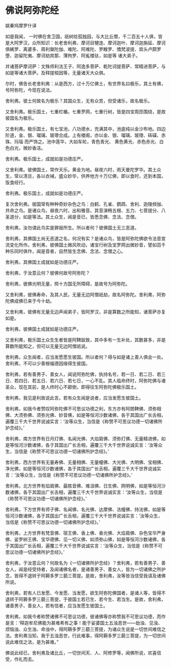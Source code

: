 # 佛说阿弥陀经

姚秦鸠摩罗什译

如是我闻， 一时佛在舍卫国，祇树给孤独园，与大比丘僧，千二百五十人俱，皆是大阿罗汉，众所知识：长老舍利弗、摩诃目犍连、摩诃迦叶、摩诃迦旃延、摩诃俱絺罗、离婆多、周利槃陀伽、难陀、阿难陀、罗睺罗、憍梵波提、宾头卢颇罗堕、迦留陀夷、摩诃劫宾那、薄拘罗、阿㝹楼驮，如是等 诸大弟子。

并诸菩萨摩诃萨：文殊师利法王子、阿逸多菩萨、乾陀诃提菩萨、常精进菩萨，与如是等诸大菩萨。及释提桓因等，无量诸天大众俱。
 
尔时，佛告长老舍利弗：从是西方，过十万亿佛土，有世界名曰极乐，其土有佛，号阿弥陀，今现在说法。

舍利弗。彼土何故名为极乐？其国众生，无有众苦，但受诸乐，故名极乐。

又舍利弗。极乐国土，七重栏楯，七重罗网，七重行树，皆是四宝周匝围绕，是故彼国名为极乐。

又舍利弗。极乐国土，有七宝池，八功德水，充满其中，池底纯以金沙布地。四边阶道，金、银、瑠璃、玻瓈合成。上有楼阁，亦以金、银、瑠璃、玻瓈、砗磲、赤珠、玛瑙 而严饰之。池中莲华，大如车轮，青色青光、 黄色黄光、赤色赤光、白色白光，微妙香洁。

舍利弗。极乐国土，成就如是功德庄严。

又舍利弗。彼佛国土，常作天乐。黄金为地。昼夜六时，雨天曼陀罗华。其土众生，常以清旦，各以衣祴，盛众妙华，供养他方十万亿佛，即以食时，还到本国，饭食经行。

舍利弗。极乐国土，成就如是功德庄严。

复次舍利弗。彼国常有种种奇妙杂色之鸟：白鹤、孔雀、鹦鹉、舍利、迦陵频伽、共命之鸟。是诸众鸟，昼夜六时，出和雅音。其音演畅五根、五力、七菩提分、八圣道分，如是等法。其土众生，闻是音已，皆悉念佛、念法、念僧。

舍利弗，汝勿谓此鸟实是罪报所生。所以者何？彼佛国土无三恶道。

舍利弗，其佛国土尚无恶道之名，何况有实？是诸众鸟，皆是阿弥陀佛欲令法音宣流变化所作。舍利弗，彼佛国土微风吹动，诸宝行树及宝罗网出微妙音，譬如百千种乐同时俱作，闻是音者，自然皆生念佛、念法、念僧之心。

舍利弗，其佛国土成就如是功德庄严。

舍利弗，于汝意云何？彼佛何故号阿弥陀？

舍利弗，彼佛光明无量，照十方国无所障碍，是故号为阿弥陀。

又舍利弗，彼佛寿命，及其人民，无量无边阿僧祇劫，故名阿弥陀。舍利弗，阿弥陀佛成佛已来于今十劫。

又舍利弗，彼佛有无量无边声闻弟子，皆阿罗汉，非是算数之所能知，诸菩萨亦复如是。

舍利弗，彼佛国土成就如是功德庄严。

又舍利弗，极乐国土众生生者皆是阿鞞跋致，其中多有一生补处，其数甚多，非是算数所能知之，但可以无量无边阿僧祇说。

舍利弗，众生闻者，应当发愿愿生彼国。所以者何？得与如是诸上善人俱会一处。舍利弗，不可以少善根福德因缘得生彼国。

舍利弗，若有善男子、善女人，闻说阿弥陀佛，执持名号，若一日、若二日、若三日、若四日、若五日、若六日、若七日，一心不乱。其人临命终时，阿弥陀佛与诸圣众，现在其前，是人终时心不颠倒，即得往生阿弥陀佛极乐国土。

舍利弗，我见是利故说此言。若有众生闻是说者，应当发愿生彼国土。

舍利弗，如我今者赞叹阿弥陀佛不可思议功德之利，东方亦有阿閦鞞佛、须弥相佛、大须弥佛、须弥光佛、妙音佛，如是等恒河沙数诸佛，各于其国出广长舌相，遍覆三千大千世界说诚实言：‘汝等众生，当信是《称赞不可思议功德一切诸佛所护念经》。’

舍利弗，南方世界有日月灯佛、名闻光佛、大焰肩佛、须弥灯佛、无量精进佛，如是等恒河沙数诸佛，各于其国出广长舌相，遍覆三千大千世界说诚实言：‘汝等众生，当信是《称赞不可思议功德一切诸佛所护念经》。’

舍利弗，西方世界有无量寿佛、无量相佛、无量幢佛、大光佛、大明佛、宝相佛、净光佛，如是等恒河沙数诸佛，各于其国出广长舌相，遍覆三千大千世界说诚实言：‘汝等众生，当信是《称赞不可思议功德一切诸佛所护念经》。’

舍利弗，北方世界有焰肩佛、最胜音佛、难沮佛、日生佛、网明佛，如是等恒河沙数诸佛，各于其国出广长舌相，遍覆三千大千世界说诚实言：‘汝等众生，当信是《称赞不可思议功德一切诸佛所护念经》。’

舍利弗，下方世界有师子佛、名闻佛、名光佛、达摩佛、法幢佛、持法佛，如是等恒河沙数诸佛，各于其国出广长舌相，遍覆三千大千世界说诚实言：‘汝等众生，当信是《称赞不可思议功德一切诸佛所护念经》。’

舍利弗，上方世界有梵音佛、宿王佛、香上佛、香光佛、大焰肩佛、杂色宝华严身佛、娑罗树王佛、宝华德佛、见一切义佛、如须弥山佛，如是等恒河沙数诸佛，各于其国出广长舌相，遍覆三千大千世界说诚实言：‘汝等众生，当信是《称赞不可思议功德一切诸佛所护念经》。’

舍利弗，于汝意云何？何故名为《一切诸佛所护念经》？舍利弗，若有善男子、善女人，闻是经受持者，及闻诸佛名者，是诸善男子、善女人，皆为一切诸佛之所护念，皆得不退转于阿耨多罗三藐三菩提。是故，舍利弗，汝等皆当信受我语及诸佛所说。

舍利弗，若有人已发愿、今发愿、当发愿，欲生阿弥陀佛国者，是诸人等，皆得不退转于阿耨多罗三藐三菩提，于彼国土若已生、若今生、若当生。是故，舍利弗，诸善男子、善女人，若有信者，应当发愿生彼国土。

舍利弗，如我今者称赞诸佛不可思议功德，彼诸佛等亦称赞我不可思议功德，而作是言：‘释迦牟尼佛能为甚难希有之事！能于娑婆国土五浊恶世——劫浊、见浊、烦恼浊、众生浊、命浊中，得阿耨多罗三藐三菩提，为诸众生说是一切世间难信之法。舍利弗当知，我于五浊恶世，行此难事，得阿耨多罗三藐三菩提，为一切世间说此难信之法，是为甚难。”

佛说此经已，舍利弗及诸比丘，一切世间天、人、阿修罗等，闻佛所说，欢喜信受，作礼而去。